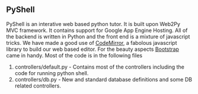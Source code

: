 ## PyShell
PyShell is an interative web based python tutor. It is built upon Web2Py MVC framework. It contains support for Google App Engine Hosting. All of the backend is written in Python and the front end is a mixture of javascript tricks. We have made a good use of [CodeMirror](http://codemirror.net), a fabolous javascript library to build our web based editor. For the beauty aspects [Bootstrap](http://twitter.github.com/bootstrap) came in handy. Most of the code is in the following files
1. controllers/default.py - Contains most of the controllers including the code for running python shell.
2. controllers/db.py - New and standard database definitions and some DB related controllers.
